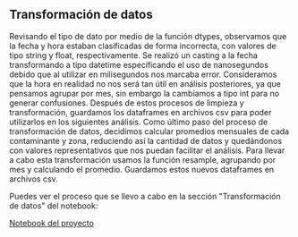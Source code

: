 
## Transformación de datos
Revisando el tipo de dato por medio de la función dtypes, observamos que la fecha y hora estaban clasificadas de forma incorrecta, con valores de tipo string y float, respectivamente.
Se realizó un casting a la fecha transformando a tipo datetime especificando el uso de nanosegundos debido que al utilizar en milisegundos nos marcaba error. Consideramos que la hora en realidad no nos será tan útil en análisis posteriores, ya que pensamos agrupar por mes, sin embargo la cambiamos a tipo int para no generar confusiones.
Después de estos procesos de limpieza y transformación, guardamos los dataframes en archivos csv para poder utilizarlos en los siguientes análisis.
Como último paso del proceso de transformación de datos, decidimos calcular promedios mensuales de cada contaminante y zona, reduciendo así la cantidad de datos y quedándonos con valores representativos que nos puedan facilitar el análisis. Para llevar a cabo esta transformación usamos la función resample, agrupando por mes y calculando el promedio. Guardamos estos nuevos dataframes en archivos csv.

Puedes ver el proceso que se llevo a cabo en la sección "Transformación de datos" del notebook: 

[Notebook del proyecto](https://github.com/BettySanchez7/Analisis_Calidad_AireCDMX_Python/Procesamiento_Datos.ipynb)
